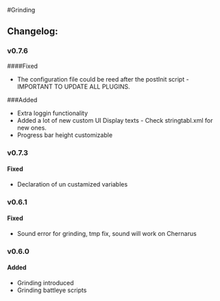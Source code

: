 #Grinding  
## Changelog:    

### v0.7.6  
####Fixed
* The configuration file could be reed after the postInit script - IMPORTANT TO UPDATE ALL PLUGINS.

###Added
* Extra loggin functionality
* Added a lot of new custom UI Display texts - Check stringtabl.xml for new ones.
* Progress bar height customizable

### v0.7.3  
#### Fixed  
* Declaration of un custamized variables   

### v0.6.1  
#### Fixed 
* Sound error for grinding, tmp fix, sound will work on Chernarus

### v0.6.0   
#### Added  
* Grinding introduced  
* Grinding battleye scripts  

